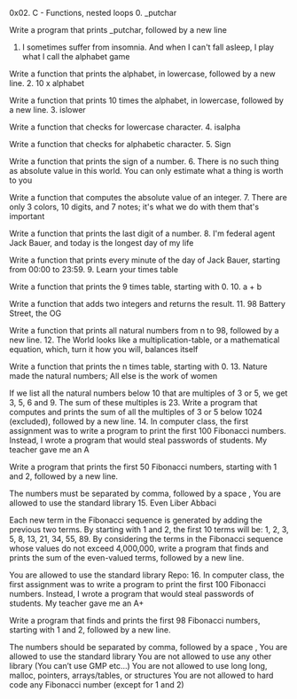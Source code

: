 0x02. C - Functions, nested loops
0. _putchar

Write a program that prints _putchar, followed by a new line
1. I sometimes suffer from insomnia. And when I can't fall asleep, I play what I call the alphabet game

Write a function that prints the alphabet, in lowercase, followed by a new line.
2. 10 x alphabet

Write a function that prints 10 times the alphabet, in lowercase, followed by a new line.
3. islower

Write a function that checks for lowercase character.
4. isalpha

Write a function that checks for alphabetic character.
5. Sign

Write a function that prints the sign of a number.
6. There is no such thing as absolute value in this world. You can only estimate what a thing is worth to you

Write a function that computes the absolute value of an integer.
7. There are only 3 colors, 10 digits, and 7 notes; it's what we do with them that's important

Write a function that prints the last digit of a number.
8. I'm federal agent Jack Bauer, and today is the longest day of my life

Write a function that prints every minute of the day of Jack Bauer, starting from 00:00 to 23:59.
9. Learn your times table

Write a function that prints the 9 times table, starting with 0.
10. a + b

Write a function that adds two integers and returns the result.
11. 98 Battery Street, the OG

Write a function that prints all natural numbers from n to 98, followed by a new line.
12. The World looks like a multiplication-table, or a mathematical equation, which, turn it how you will, balances itself

Write a function that prints the n times table, starting with 0.
13. Nature made the natural numbers; All else is the work of women

If we list all the natural numbers below 10 that are multiples of 3 or 5, we get 3, 5, 6 and 9. The sum of these multiples is 23. Write a program that computes and prints the sum of all the multiples of 3 or 5 below 1024 (excluded), followed by a new line.
14. In computer class, the first assignment was to write a program to print the first 100 Fibonacci numbers. Instead, I wrote a program that would steal passwords of students. My teacher gave me an A

Write a program that prints the first 50 Fibonacci numbers, starting with 1 and 2, followed by a new line.

The numbers must be separated by comma, followed by a space , 
You are allowed to use the standard library
15. Even Liber Abbaci

Each new term in the Fibonacci sequence is generated by adding the previous two terms. By starting with 1 and 2, the first 10 terms will be: 1, 2, 3, 5, 8, 13, 21, 34, 55, 89. By considering the terms in the Fibonacci sequence whose values do not exceed 4,000,000, write a program that finds and prints the sum of the even-valued terms, followed by a new line.

You are allowed to use the standard library
Repo:
16. In computer class, the first assignment was to write a program to print the first 100 Fibonacci numbers. Instead, I wrote a program that would steal passwords of students. My teacher gave me an A+

Write a program that finds and prints the first 98 Fibonacci numbers, starting with 1 and 2, followed by a new line.

The numbers should be separated by comma, followed by a space ,
You are allowed to use the standard library
You are not allowed to use any other library (You can’t use GMP etc…)
You are not allowed to use long long, malloc, pointers, arrays/tables, or structures
You are not allowed to hard code any Fibonacci number (except for 1 and 2)
